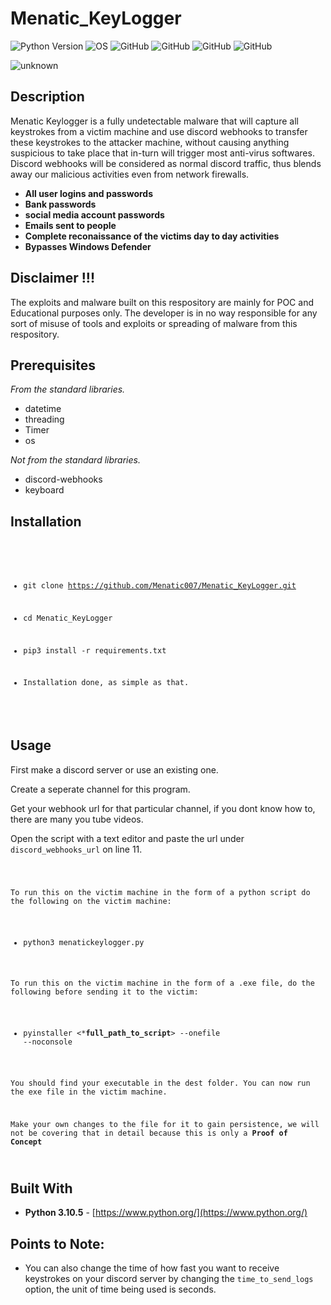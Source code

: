 # Menatic_KeyLogger

![Python Version](https://img.shields.io/badge/python-3.x-blue?style=flat&logo=python)
![OS](https://img.shields.io/badge/OS-GNU%2FLinux-red?style=flat&logo=linux)
![GitHub](https://img.shields.io/github/license/Menatic007/Menatic-SubDominator?style=flat-square)
![GitHub](https://img.shields.io/github/repo-size/Menatic007/Menatic-SubDominator)
![GitHub](https://img.shields.io/github/forks/Menatic007/Menatic-SubDominator?style=flat-square)
![GitHub](https://img.shields.io/github/stars/Menatic007/Menatic-SubDominator?style=social)


![unknown](https://user-images.githubusercontent.com/102872534/187035669-18b1ca0a-4d86-4a35-88ec-71f6ed561008.png)


## **Description**

Menatic Keylogger is a fully undetectable malware that will capture all keystrokes from a victim machine and use discord webhooks to transfer these keystrokes to the attacker machine, without causing anything suspicious to take place that in-turn will trigger most anti-virus softwares. Discord webhooks will be considered as normal discord traffic, thus blends away our malicious activities even from network firewalls. 

  - **All user logins and passwords**
  - **Bank passwords**
  - **social media account passwords**
  - **Emails sent to people**
  - **Complete reconaissance of the victims day to day activities**
  - **Bypasses Windows Defender**

## Disclaimer !!!

<p>The exploits and malware built on this respository are mainly for POC and Educational purposes only. The developer is in no way responsible for any sort of misuse of tools and exploits or spreading of malware from this respository.</p>


## Prerequisites

*From the standard libraries.*
* datetime
* threading 
* Timer 
* os 

*Not from the standard libraries.*
* discord-webhooks 
* keyboard
## Installation


<code>

- git clone https://github.com/Menatic007/Menatic_KeyLogger.git
  
- cd Menatic_KeyLogger
  
- pip3 install -r requirements.txt

- Installation done, as simple as that.
  
</code> 


## Usage

First make a discord server or use an existing one.

Create a seperate channel for this program.

Get your webhook url for that particular channel, if you dont know how to, there are many you tube videos. 

Open the script with a text editor and paste the url under `discord_webhooks_url` on line 11.



<code>

To run this on the victim machine in the form of a python script do the following on the victim machine:

- python3 menatickeylogger.py

To run this on the victim machine in the form of a .exe file, do the following before sending it to the victim:

- pyinstaller <***full_path_to_script**> --onefile --noconsole

You should find your executable in the dest folder. You can now run the exe file in the victim machine.

Make your own changes to the file for it to gain persistence, we will not be covering that in detail because this is only a **Proof of Concept**

</code>



## Built With

* **Python 3.10.5** - [https://www.python.org/](https://www.python.org/)

## Points to Note:

- You can also change the time of how fast you want to receive keystrokes on your discord server by changing the `time_to_send_logs` option, the unit of time being used is seconds.

